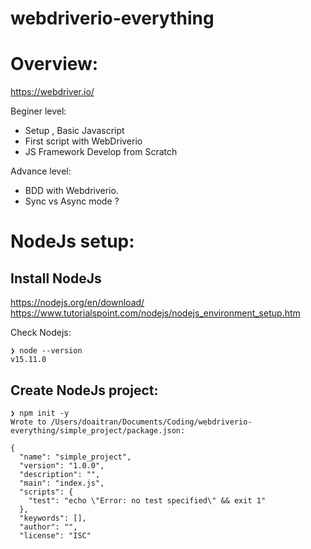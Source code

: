 # webdriverio-everything


# Overview:
https://webdriver.io/

Beginer level:

- Setup , Basic Javascript
- First script with WebDriverio
- JS Framework Develop from Scratch

Advance level:

- BDD with Webdriverio.
- Sync vs Async mode ?

# NodeJs setup:

## Install NodeJs
https://nodejs.org/en/download/
https://www.tutorialspoint.com/nodejs/nodejs_environment_setup.htm

Check Nodejs:

```
❯ node --version
v15.11.0
```

## Create NodeJs project:

```
❯ npm init -y
Wrote to /Users/doaitran/Documents/Coding/webdriverio-everything/simple_project/package.json:

{
  "name": "simple_project",
  "version": "1.0.0",
  "description": "",
  "main": "index.js",
  "scripts": {
    "test": "echo \"Error: no test specified\" && exit 1"
  },
  "keywords": [],
  "author": "",
  "license": "ISC"

```
